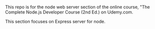 This repo is for the node web server section of the online course, "The Complete Node.js Developer Course (2nd Ed.) on Udemy.com.

This section focuses on Express server for node.
